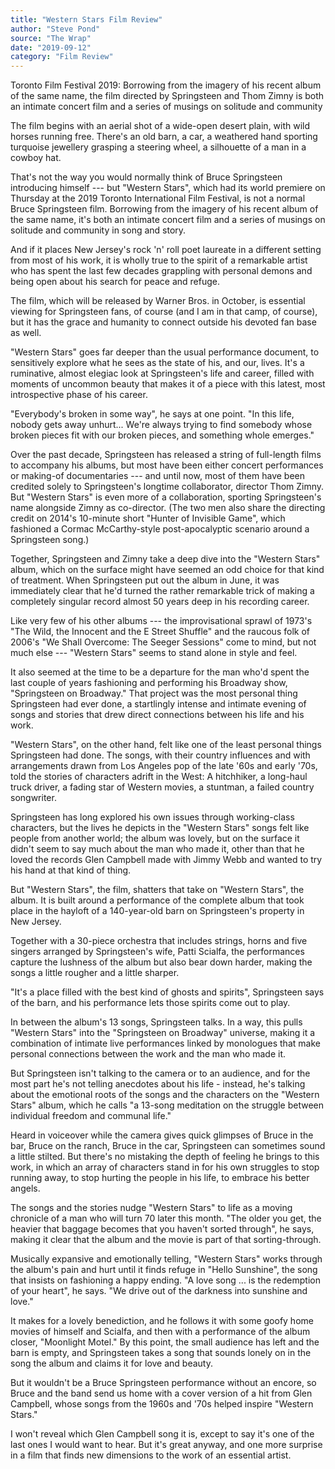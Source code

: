 ```yaml
---
title: "Western Stars Film Review"
author: "Steve Pond"
source: "The Wrap"
date: "2019-09-12"
category: "Film Review"
---
```


Toronto Film Festival 2019: Borrowing from the imagery of his recent album of the same name, the film directed by Springsteen and Thom Zimny is both an intimate concert film and a series of musings on solitude and community

The film begins with an aerial shot of a wide-open desert plain, with wild horses running free. There's an old barn, a car, a weathered hand sporting turquoise jewellery grasping a steering wheel, a silhouette of a man in a cowboy hat.

That's not the way you would normally think of Bruce Springsteen introducing himself --- but "Western Stars", which had its world premiere on Thursday at the 2019 Toronto International Film Festival, is not a normal Bruce Springsteen film. Borrowing from the imagery of his recent album of the same name, it's both an intimate concert film and a series of musings on solitude and community in song and story.

And if it places New Jersey's rock 'n' roll poet laureate in a different setting from most of his work, it is wholly true to the spirit of a remarkable artist who has spent the last few decades grappling with personal demons and being open about his search for peace and refuge.

The film, which will be released by Warner Bros. in October, is essential viewing for Springsteen fans, of course (and I am in that camp, of course), but it has the grace and humanity to connect outside his devoted fan base as well.

"Western Stars" goes far deeper than the usual performance document, to sensitively explore what he sees as the state of his, and our, lives. It's a ruminative, almost elegiac look at Springsteen's life and career, filled with moments of uncommon beauty that makes it of a piece with this latest, most introspective phase of his career.

"Everybody's broken in some way", he says at one point. "In this life, nobody gets away unhurt... We're always trying to find somebody whose broken pieces fit with our broken pieces, and something whole emerges."

Over the past decade, Springsteen has released a string of full-length films to accompany his albums, but most have been either concert performances or making-of documentaries --- and until now, most of them have been credited solely to Springsteen's longtime collaborator, director Thom Zimny. But "Western Stars" is even more of a collaboration, sporting Springsteen's name alongside Zimny as co-director. (The two men also share the directing credit on 2014's 10-minute short "Hunter of Invisible Game", which fashioned a Cormac McCarthy-style post-apocalyptic scenario around a Springsteen song.)

Together, Springsteen and Zimny take a deep dive into the "Western Stars" album, which on the surface might have seemed an odd choice for that kind of treatment. When Springsteen put out the album in June, it was immediately clear that he'd turned the rather remarkable trick of making a completely singular record almost 50 years deep in his recording career.

Like very few of his other albums --- the improvisational sprawl of 1973's "The Wild, the Innocent and the E Street Shuffle" and the raucous folk of 2006's "We Shall Overcome: The Seeger Sessions" come to mind, but not much else --- "Western Stars" seems to stand alone in style and feel.

It also seemed at the time to be a departure for the man who'd spent the last couple of years fashioning and performing his Broadway show, "Springsteen on Broadway." That project was the most personal thing Springsteen had ever done, a startlingly intense and intimate evening of songs and stories that drew direct connections between his life and his work.

"Western Stars", on the other hand, felt like one of the least personal things Springsteen had done. The songs, with their country influences and with arrangements drawn from Los Angeles pop of the late '60s and early '70s, told the stories of characters adrift in the West: A hitchhiker, a long-haul truck driver, a fading star of Western movies, a stuntman, a failed country songwriter.

Springsteen has long explored his own issues through working-class characters, but the lives he depicts in the "Western Stars" songs felt like people from another world; the album was lovely, but on the surface it didn't seem to say much about the man who made it, other than that he loved the records Glen Campbell made with Jimmy Webb and wanted to try his hand at that kind of thing.

But "Western Stars", the film, shatters that take on "Western Stars", the album. It is built around a performance of the complete album that took place in the hayloft of a 140-year-old barn on Springsteen's property in New Jersey.

Together with a 30-piece orchestra that includes strings, horns and five singers arranged by Springsteen's wife, Patti Scialfa, the performances capture the lushness of the album but also bear down harder, making the songs a little rougher and a little sharper.

"It's a place filled with the best kind of ghosts and spirits", Springsteen says of the barn, and his performance lets those spirits come out to play.

In between the album's 13 songs, Springsteen talks. In a way, this pulls "Western Stars" into the "Springsteen on Broadway" universe, making it a combination of intimate live performances linked by monologues that make personal connections between the work and the man who made it.

But Springsteen isn't talking to the camera or to an audience, and for the most part he's not telling anecdotes about his life - instead, he's talking about the emotional roots of the songs and the characters on the "Western Stars" album, which he calls "a 13-song meditation on the struggle between individual freedom and communal life."

Heard in voiceover while the camera gives quick glimpses of Bruce in the bar, Bruce on the ranch, Bruce in the car, Springsteen can sometimes sound a little stilted. But there's no mistaking the depth of feeling he brings to this work, in which an array of characters stand in for his own struggles to stop running away, to stop hurting the people in his life, to embrace his better angels.

The songs and the stories nudge "Western Stars" to life as a moving chronicle of a man who will turn 70 later this month. "The older you get, the heavier that baggage becomes that you haven't sorted through", he says, making it clear that the album and the movie is part of that sorting-through.

Musically expansive and emotionally telling, "Western Stars" works through the album's pain and hurt until it finds refuge in "Hello Sunshine", the song that insists on fashioning a happy ending. "A love song ... is the redemption of your heart", he says. "We drive out of the darkness into sunshine and love."

It makes for a lovely benediction, and he follows it with some goofy home movies of himself and Scialfa, and then with a performance of the album closer, "Moonlight Motel." By this point, the small audience has left and the barn is empty, and Springsteen takes a song that sounds lonely on in the song the album and claims it for love and beauty.

But it wouldn't be a Bruce Springsteen performance without an encore, so Bruce and the band send us home with a cover version of a hit from Glen Campbell, whose songs from the 1960s and '70s helped inspire "Western Stars."

I won't reveal which Glen Campbell song it is, except to say it's one of the last ones I would want to hear. But it's great anyway, and one more surprise in a film that finds new dimensions to the work of an essential artist.